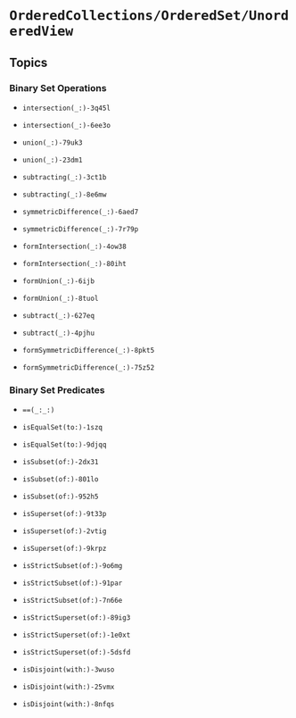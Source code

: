 # ``OrderedCollections/OrderedSet/UnorderedView``

<!-- Summary -->

<!-- ## Overview -->

## Topics

### Binary Set Operations

- ``intersection(_:)-3q45l``
- ``intersection(_:)-6ee3o``

- ``union(_:)-79uk3``
- ``union(_:)-23dm1``

- ``subtracting(_:)-3ct1b``
- ``subtracting(_:)-8e6mw``

- ``symmetricDifference(_:)-6aed7``
- ``symmetricDifference(_:)-7r79p``

- ``formIntersection(_:)-4ow38``
- ``formIntersection(_:)-80iht``

- ``formUnion(_:)-6ijb``
- ``formUnion(_:)-8tuol``

- ``subtract(_:)-627eq``
- ``subtract(_:)-4pjhu``

- ``formSymmetricDifference(_:)-8pkt5``
- ``formSymmetricDifference(_:)-75z52``

### Binary Set Predicates

- ``==(_:_:)`` 
- ``isEqualSet(to:)-1szq``
- ``isEqualSet(to:)-9djqq``

- ``isSubset(of:)-2dx31`` 
- ``isSubset(of:)-801lo`` 
- ``isSubset(of:)-952h5`` 

- ``isSuperset(of:)-9t33p`` 
- ``isSuperset(of:)-2vtig`` 
- ``isSuperset(of:)-9krpz`` 

- ``isStrictSubset(of:)-9o6mg``
- ``isStrictSubset(of:)-91par``
- ``isStrictSubset(of:)-7n66e`` 

- ``isStrictSuperset(of:)-89ig3``
- ``isStrictSuperset(of:)-1e0xt`` 
- ``isStrictSuperset(of:)-5dsfd`` 

- ``isDisjoint(with:)-3wuso``
- ``isDisjoint(with:)-25vmx``
- ``isDisjoint(with:)-8nfqs`` 
